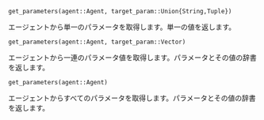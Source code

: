 ```
get_parameters(agent::Agent, target_param::Union{String,Tuple})
```

エージェントから単一のパラメータを取得します。単一の値を返します。

```
get_parameters(agent::Agent, target_param::Vector)
```

エージェントから一連のパラメータ値を取得します。パラメータとその値の辞書を返します。

```
get_parameters(agent::Agent)
```

エージェントからすべてのパラメータを取得します。パラメータとその値の辞書を返します。
